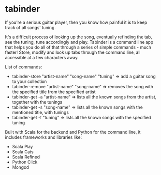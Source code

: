 # tabinder
If you're a serious guitar player, then you know how painful it is to keep track of all songs' tuning.

It's a difficult process of looking up the song, eventually refinding the tab, see the tuning, tune accordingly and play.
Tabinder is a command line app that helps you do all of that through a series of simple commands - much faster! 
Store, modify and look up tabs through the command line, all accessible at a few characters away.


List of commands:
  - tabinder-store "artist-name" "song-name" "tuning" => add a guitar song to your collection
  - tabinder-remove "artist-name" "song-name"         => removes the song with the specified title from the specified artist  
  - tabinder-get -a "artist-name" => lists all the known songs from the artist, together with the tunings
  - tabinder-get -s "song-name"   => lists all the known songs with the mentioned title, with tunings
  - tabinder-get -t "tuning"      => lists all the known songs with the specified tuning

Built with Scala for the backend and Python for the command line, it includes frameworks and libraries like:
  - Scala Play
  - Scala Cats
  - Scala Refined
  - Python Click
  - Mongod
